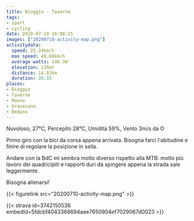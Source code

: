 ```yaml
---
title: Bioggio - Taverne
tags:
- sport
- cycling
date: 2020-07-10 18:08:25
images: ["20200710-activity-map.png"]
activitydata:
  speed: 25.24km/h
  max speed: 49.68km/h
  average watts: 146.3W
  elevation: 135mt
  distance: 14.83km
  duration: 35:15
places:
- Bioggio
- Taverne
- Manno
- Gravesano
- Bedano
---
```


Nuvoloso, 27°C, Percepito 28°C, Umidità 59%, Vento 3m/s da O

Primo giro con la bici da corsa appena arrivata. Bisogna farci l'abitudine e finire di regolare la posizione in sella.

Andare con la BdC mi sembra molto diverso rispetto alla MTB: molto più lavoro dei quadricipiti e rapporti duri da spingere appena la strada sale leggermente.

Bisogna allenarsi!

{{< figurelink src="20200710-activity-map.png" >}}

{{< strava id=3742150536 embedId=5fdcbf4043368694aee7650904ef7029067d0023 >}}
